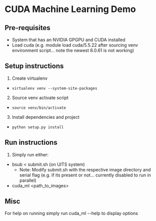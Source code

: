 # CUDA Machine Learning Demo
## Pre-requisites
- System that has an NVIDIA GPGPU and CUDA installed
- Load cuda (e.g. module load cuda/5.5.22 after sourcing venv environment script... note the newest 8.0.61 is not working)

## Setup instructions
1. Create virtualenv
- ```virtualenv venv --system-site-packages```
2. Source venv activate script
- ```source venv/bin/activate```
3. Install dependencies and project
- ```python setup.py install```

## Run instructions
1. Simply run either:
- bsub < submit.sh (on UITS system)
  - Note: Modify submit.sh with the respective image directory and serial flag (e.g. if its present or not... currently disabled to
run in parallel)
- cuda_ml <path_to_images> 

## Misc
For help on running simply run cuda_ml --help to display options
